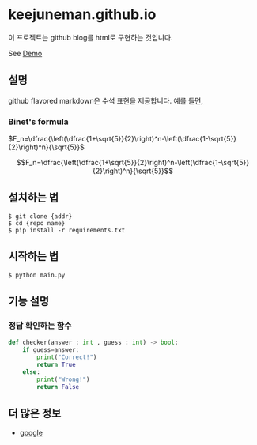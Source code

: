 # keejuneman.github.io

이 프로젝트는 github blog를 html로 구현하는 것입니다.

See [Demo](https://keejuneman.github.io/)

## 설명
github flavored markdown은 수석 표현을 제공합니다.
예를 들면,

### Binet's formula
$F_n=\dfrac{\left(\dfrac{1+\sqrt{5}}{2}\right)^n-\left(\dfrac{1-\sqrt{5}}{2}\right)^n}{\sqrt{5}}$

```math
F_n=\dfrac{\left(\dfrac{1+\sqrt{5}}{2}\right)^n-\left(\dfrac{1-\sqrt{5}}{2}\right)^n}{\sqrt{5}}
```

## 설치하는 법
```shell
$ git clone {addr}
$ cd {repo name}
$ pip install -r requirements.txt
```
## 시작하는 법
```shell
$ python main.py
```

## 기능 설명
### 정답 확인하는 함수
```python
def checker(answer : int , guess : int) -> bool:
	if guess=answer:
		print("Correct!")
		return True
	else:
		print("Wrong!")
		return False
```
## 더 많은 정보
- [google](https://www.google.com/)
